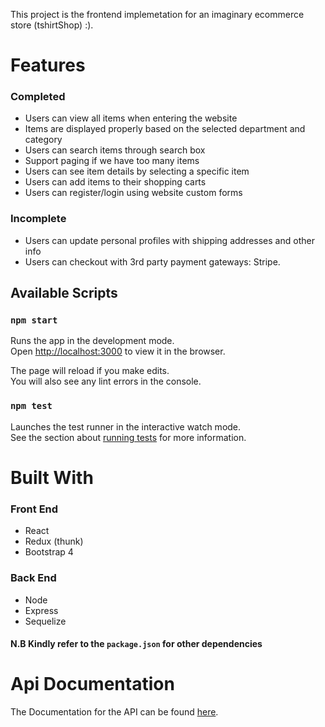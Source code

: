This project is the frontend implemetation for an imaginary ecommerce store (tshirtShop) :).

# Features
### Completed
- Users can view all items when entering the website
- Items are displayed properly based on the selected department and category
- Users can search items through search box
- Support paging if we have too many items
- Users can see item details by selecting a specific item
- Users can add items to their shopping carts
- Users can register/login using website custom forms
### Incomplete
- Users can update personal profiles with shipping addresses and other info
- Users can checkout with 3rd party payment gateways: Stripe. 

## Available Scripts

### `npm start`

Runs the app in the development mode.<br>
Open [http://localhost:3000](http://localhost:3000) to view it in the browser.

The page will reload if you make edits.<br>
You will also see any lint errors in the console.

### `npm test`

Launches the test runner in the interactive watch mode.<br>
See the section about [running tests](https://facebook.github.io/create-react-app/docs/running-tests) for more information.

# Built With
### Front End
- React
- Redux (thunk)
- Bootstrap 4
### Back End
- Node
- Express
- Sequelize
#### N.B Kindly refer to the `package.json` for other dependencies

# Api Documentation
The Documentation for the API can be found [here](https://backendapi.turing.com/docs/#/).


